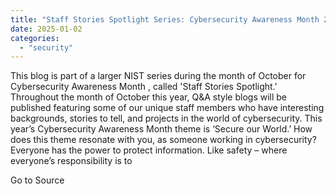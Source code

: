 ```yaml
---
title: "Staff Stories Spotlight Series: Cybersecurity Awareness Month 2024"
date: 2025-01-02
categories: 
  - "security"
---
```


This blog is part of a larger NIST series during the month of October for Cybersecurity Awareness Month , called 'Staff Stories Spotlight.' Throughout the month of October this year, Q&A style blogs will be published featuring some of our unique staff members who have interesting backgrounds, stories to tell, and projects in the world of cybersecurity. This year’s Cybersecurity Awareness Month theme is ‘Secure our World.’ How does this theme resonate with you, as someone working in cybersecurity? Everyone has the power to protect information. Like safety – where everyone’s responsibility is to

Go to Source

